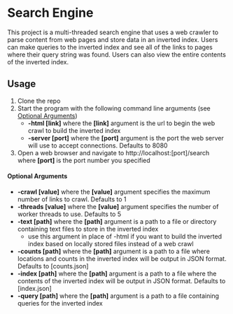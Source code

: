 # Search Engine

This project is a multi-threaded search engine that uses a web crawler to parse content from web pages and store data in an inverted index. 
Users can make queries to the inverted index and see all of the links to pages where their query string was found. Users can also view the entire contents of the inverted index. 

## Usage

1. Clone the repo
2. Start the program with the following command line arguments (see [Optional Arguments](#optional-arguments))
    - **-html [link]** where the **[link]** argument is the url to begin the web crawl to build the inverted index
    - **-server [port]** where the **[port]** argument is the port the web server will use to accept connections. Defaults to 8080
3. Open a web browser and navigate to http://localhost:[port]/search where **[port]** is the port number you specified

#### Optional Arguments

- **-crawl [value]** where the **[value]** argument specifies the maximum number of links to crawl. Defaults to 1
- **-threads [value]** where the **[value]** argument specifies the number of worker threads to use. Defaults to 5
- **-text [path]** where the **[path]** argument is a path to a file or directory containing text files to store in the inverted index
    - use this argument in place of -html if you want to build the inverted index based on locally stored files instead of a web crawl
- **-counts [path]** where the **[path]** argument is a path to a file where locations and counts in the inverted index will be output in JSON format. Defaults to [counts.json]
- **-index [path]** where the **[path]** argument is a path to a file where the contents of the inverted index will be output in JSON format. Defaults to [index.json]
- **-query [path]** where the **[path]** argument is a path to a file containing queries for the inverted index

